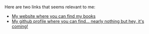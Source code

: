 Here are two links that seems relevant to me:
- [My website where you can find my books](https://www.valerybonneau.com/)
- [My github profile where you can find... nearly nothing but hey, it's coming!](https://github.com/ValeryBonneau)
